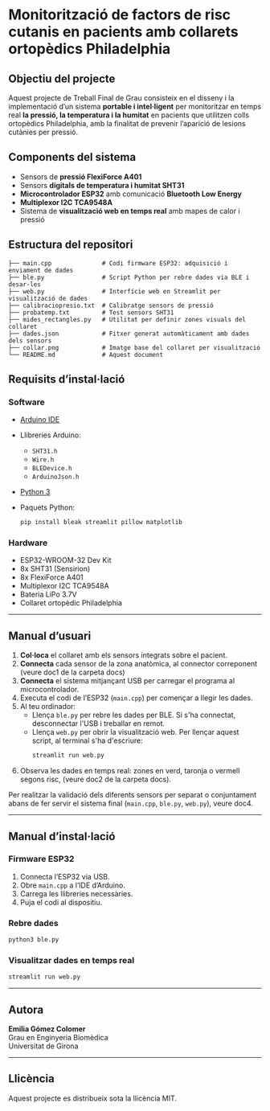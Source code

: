 
# Monitorització de factors de risc cutanis en pacients amb collarets ortopèdics Philadelphia

## Objectiu del projecte

Aquest projecte de Treball Final de Grau consisteix en el disseny i la implementació d’un sistema **portable i intel·ligent** per monitoritzar en temps real **la pressió, la temperatura i la humitat** en pacients que utilitzen colls ortopèdics Philadelphia, amb la finalitat de prevenir l’aparició de lesions cutànies per pressió.

## Components del sistema

- Sensors de **pressió FlexiForce A401**
- Sensors **digitals de temperatura i humitat SHT31**
- **Microcontrolador ESP32** amb comunicació **Bluetooth Low Energy**
- **Multiplexor I2C TCA9548A**
- Sistema de **visualització web en temps real** amb mapes de calor i pressió

## Estructura del repositori

```
├── main.cpp              # Codi firmware ESP32: adquisició i enviament de dades
├── ble.py                # Script Python per rebre dades via BLE i desar-les
├── web.py                # Interfície web en Streamlit per visualització de dades
├── calibraciopresio.txt  # Calibratge sensors de pressió
├── probatemp.txt         # Test sensors SHT31
├── mides_rectangles.py   # Utilitat per definir zones visuals del collaret
├── dades.json            # Fitxer generat automàticament amb dades dels sensors
├── collar.png            # Imatge base del collaret per visualització
└── README.md             # Aquest document
```

## Requisits d’instal·lació

### Software

- [Arduino IDE](https://www.arduino.cc/en/software)
- Llibreries Arduino:
  - `SHT31.h`
  - `Wire.h`
  - `BLEDevice.h`
  - `ArduinoJson.h`

- [Python 3](https://www.python.org/)
- Paquets Python:
  ```bash
  pip install bleak streamlit pillow matplotlib
  ```

### Hardware

- ESP32-WROOM-32 Dev Kit
- 8x SHT31 (Sensirion)
- 8x FlexiForce A401
- Multiplexor I2C TCA9548A
- Bateria LiPo 3.7V
- Collaret ortopèdic Philadelphia

---

## Manual d’usuari

1. **Col·loca** el collaret amb els sensors integrats sobre el pacient.
2. **Connecta** cada sensor de la zona anatòmica, al connector correponent (veure doc1 de la carpeta docs)
3. **Connecta** el sistema mitjançant USB per carregar el programa al microcontrolador.
4. Executa el codi de l’ESP32 (`main.cpp`) per començar a llegir les dades.
5. Al teu ordinador:
   - Llença `ble.py` per rebre les dades per BLE. Si s'ha connectat, desconnectar l'USB i treballar en remot.
   - Llença `web.py` per obrir la visualització web. Per llençar aquest script, al terminal s'ha d'escriure:
     ```bash
     streamlit run web.py
     ```
6. Observa les dades en temps real: zones en verd, taronja o vermell segons risc, (veure doc2 de la carpeta docs).

Per realitzar la validació dels diferents sensors per separat o conjuntament abans de fer servir el sistema final (`main.cpp`, `ble.py`, `web.py`), veure doc4.

---

## Manual d’instal·lació

### Firmware ESP32
1. Connecta l’ESP32 via USB.
2. Obre `main.cpp` a l’IDE d’Arduino.
3. Carrega les llibreries necessàries.
4. Puja el codi al dispositiu.

### Rebre dades
```bash
python3 ble.py
```

### Visualitzar dades en temps real
```bash
streamlit run web.py
```

---

## Autora

**Emilia Gómez Colomer**  
Grau en Enginyeria Biomèdica  
Universitat de Girona

---

## Llicència

Aquest projecte es distribueix sota la llicència MIT.
